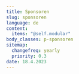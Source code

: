 ```yaml
---
title: Sponsoren
slug: sponsoren
language: de
content:
  items: "@self.modular"
body_classes: p-sponsoren
sitemap:
  changefreq: yearly
  priority: 0.3
date: 18.4.2023
---
```

